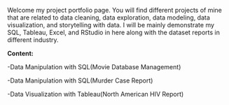 Welcome my project portfolio page. You will find different projects of mine that are related to data cleaning, data exploration, data modeling, data visualization, and storytelling with data. I will be mainly demonstrate my SQL, Tableau, Excel, and RStudio in here along with the dataset reports in different industry. 

**Content:**

-Data Manipulation with SQL(Movie Database Management)

-Data Manipulation with SQL(Murder Case Report)

-Data Visualization with Tableau(North American HIV Report)
